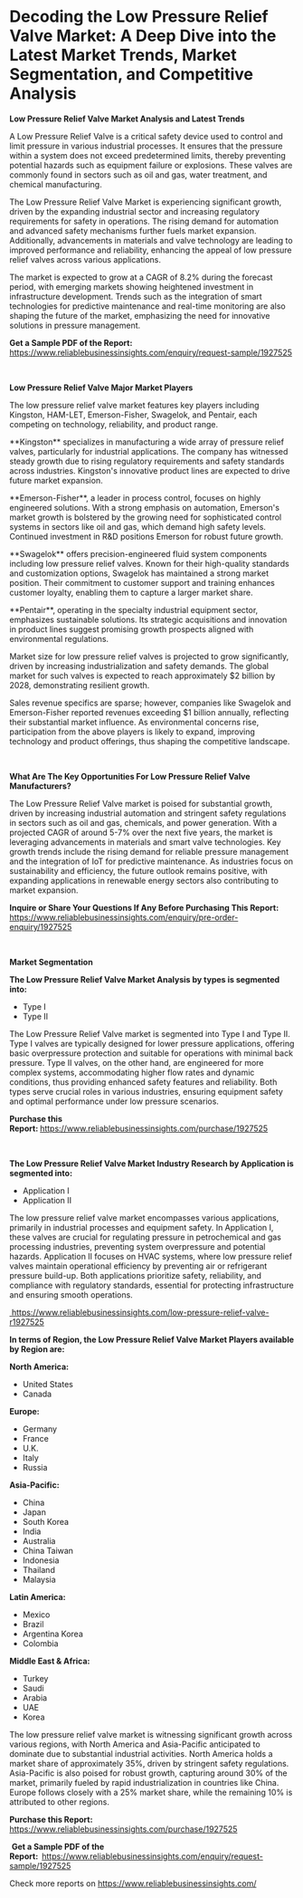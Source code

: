 <p><h1>Decoding the Low Pressure Relief Valve Market: A Deep Dive into the Latest Market Trends, Market Segmentation, and Competitive Analysis</h1></p><p><strong>Low Pressure Relief Valve Market Analysis and Latest Trends</strong></p>
<p><p>A Low Pressure Relief Valve is a critical safety device used to control and limit pressure in various industrial processes. It ensures that the pressure within a system does not exceed predetermined limits, thereby preventing potential hazards such as equipment failure or explosions. These valves are commonly found in sectors such as oil and gas, water treatment, and chemical manufacturing. </p><p>The Low Pressure Relief Valve Market is experiencing significant growth, driven by the expanding industrial sector and increasing regulatory requirements for safety in operations. The rising demand for automation and advanced safety mechanisms further fuels market expansion. Additionally, advancements in materials and valve technology are leading to improved performance and reliability, enhancing the appeal of low pressure relief valves across various applications. </p><p>The market is expected to grow at a CAGR of 8.2% during the forecast period, with emerging markets showing heightened investment in infrastructure development. Trends such as the integration of smart technologies for predictive maintenance and real-time monitoring are also shaping the future of the market, emphasizing the need for innovative solutions in pressure management.</p></p>
<p><strong>Get a Sample PDF of the Report:&nbsp;</strong> <a href="https://www.reliablebusinessinsights.com/enquiry/request-sample/1927525?utm_campaign=113&utm_medium=2&utm_source=Github&utm_content=ia&utm_term=15012025&utm_id=low-pressure-relief-valve">https://www.reliablebusinessinsights.com/enquiry/request-sample/1927525</a></p>
<p>&nbsp;</p>
<p><strong>Low Pressure Relief Valve Major Market Players</strong></p>
<p><p>The low pressure relief valve market features key players including Kingston, HAM-LET, Emerson-Fisher, Swagelok, and Pentair, each competing on technology, reliability, and product range. </p><p>**Kingston** specializes in manufacturing a wide array of pressure relief valves, particularly for industrial applications. The company has witnessed steady growth due to rising regulatory requirements and safety standards across industries. Kingston's innovative product lines are expected to drive future market expansion.</p><p>**Emerson-Fisher**, a leader in process control, focuses on highly engineered solutions. With a strong emphasis on automation, Emerson's market growth is bolstered by the growing need for sophisticated control systems in sectors like oil and gas, which demand high safety levels. Continued investment in R&D positions Emerson for robust future growth.</p><p>**Swagelok** offers precision-engineered fluid system components including low pressure relief valves. Known for their high-quality standards and customization options, Swagelok has maintained a strong market position. Their commitment to customer support and training enhances customer loyalty, enabling them to capture a larger market share.</p><p>**Pentair**, operating in the specialty industrial equipment sector, emphasizes sustainable solutions. Its strategic acquisitions and innovation in product lines suggest promising growth prospects aligned with environmental regulations. </p><p>Market size for low pressure relief valves is projected to grow significantly, driven by increasing industrialization and safety demands. The global market for such valves is expected to reach approximately $2 billion by 2028, demonstrating resilient growth.</p><p>Sales revenue specifics are sparse; however, companies like Swagelok and Emerson-Fisher reported revenues exceeding $1 billion annually, reflecting their substantial market influence. As environmental concerns rise, participation from the above players is likely to expand, improving technology and product offerings, thus shaping the competitive landscape.</p></p>
<p>&nbsp;</p>
<p><strong>What Are The Key Opportunities For Low Pressure Relief Valve Manufacturers?</strong></p>
<p><p>The Low Pressure Relief Valve market is poised for substantial growth, driven by increasing industrial automation and stringent safety regulations in sectors such as oil and gas, chemicals, and power generation. With a projected CAGR of around 5-7% over the next five years, the market is leveraging advancements in materials and smart valve technologies. Key growth trends include the rising demand for reliable pressure management and the integration of IoT for predictive maintenance. As industries focus on sustainability and efficiency, the future outlook remains positive, with expanding applications in renewable energy sectors also contributing to market expansion.</p></p>
<p><strong>Inquire or Share Your Questions If Any Before Purchasing This Report:</strong> <a href="https://www.reliablebusinessinsights.com/enquiry/pre-order-enquiry/1927525?utm_campaign=113&utm_medium=2&utm_source=Github&utm_content=ia&utm_term=15012025&utm_id=low-pressure-relief-valve">https://www.reliablebusinessinsights.com/enquiry/pre-order-enquiry/1927525</a></p>
<p>&nbsp;</p>
<p><strong>Market Segmentation</strong></p>
<p><strong>The Low Pressure Relief Valve Market Analysis by types is segmented into:</strong></p>
<p><ul><li>Type I</li><li>Type II</li></ul></p>
<p><p>The Low Pressure Relief Valve market is segmented into Type I and Type II. Type I valves are typically designed for lower pressure applications, offering basic overpressure protection and suitable for operations with minimal back pressure. Type II valves, on the other hand, are engineered for more complex systems, accommodating higher flow rates and dynamic conditions, thus providing enhanced safety features and reliability. Both types serve crucial roles in various industries, ensuring equipment safety and optimal performance under low pressure scenarios.</p></p>
<p><strong>Purchase this Report:&nbsp;</strong><a href="https://www.reliablebusinessinsights.com/purchase/1927525?utm_campaign=113&utm_medium=2&utm_source=Github&utm_content=ia&utm_term=15012025&utm_id=low-pressure-relief-valve">https://www.reliablebusinessinsights.com/purchase/1927525</a></p>
<p>&nbsp;</p>
<p><strong>The Low Pressure Relief Valve Market Industry Research by Application is segmented into:</strong></p>
<p><ul><li>Application I</li><li>Application II</li></ul></p>
<p><p>The low pressure relief valve market encompasses various applications, primarily in industrial processes and equipment safety. In Application I, these valves are crucial for regulating pressure in petrochemical and gas processing industries, preventing system overpressure and potential hazards. Application II focuses on HVAC systems, where low pressure relief valves maintain operational efficiency by preventing air or refrigerant pressure build-up. Both applications prioritize safety, reliability, and compliance with regulatory standards, essential for protecting infrastructure and ensuring smooth operations.</p></p>
<p><a href="https://www.reliablebusinessinsights.com/low-pressure-relief-valve-r1927525?utm_campaign=113&utm_medium=2&utm_source=Github&utm_content=ia&utm_term=15012025&utm_id=low-pressure-relief-valve">&nbsp;https://www.reliablebusinessinsights.com/low-pressure-relief-valve-r1927525</a></p>
<p><strong>In terms of Region, the Low Pressure Relief Valve Market Players available by Region are:</strong></p>
<p>
    <p> <strong> North America: </strong>
        <ul>
            <li>United States</li>
            <li>Canada</li>
        </ul>
        </p> 
    <p> <strong> Europe: </strong>
        <ul>
            <li>Germany</li>
            <li>France</li>
            <li>U.K.</li>
            <li>Italy</li>
            <li>Russia</li>
        </ul>
        </p> 
    <p> <strong> Asia-Pacific: </strong>
        <ul>
            <li>China</li>
            <li>Japan</li>
            <li>South Korea</li>
            <li>India</li>
            <li>Australia</li>
            <li>China Taiwan</li>
            <li>Indonesia</li>
            <li>Thailand</li>
            <li>Malaysia</li>
        </ul>
        </p> 
    <p> <strong> Latin America: </strong>
        <ul>
            <li>Mexico</li>
            <li>Brazil</li>
            <li>Argentina Korea</li>
            <li>Colombia</li>
        </ul>
        </p> 
    <p> <strong> Middle East & Africa: </strong>
        <ul>
            <li>Turkey</li>
            <li>Saudi</li>
            <li>Arabia</li>
            <li>UAE</li>
            <li>Korea</li>
        </ul>
    </p>
    </p>
<p><p>The low pressure relief valve market is witnessing significant growth across various regions, with North America and Asia-Pacific anticipated to dominate due to substantial industrial activities. North America holds a market share of approximately 35%, driven by stringent safety regulations. Asia-Pacific is also poised for robust growth, capturing around 30% of the market, primarily fueled by rapid industrialization in countries like China. Europe follows closely with a 25% market share, while the remaining 10% is attributed to other regions.</p></p>
<p><strong>Purchase this Report: </strong><a href="https://www.reliablebusinessinsights.com/purchase/1927525?utm_campaign=113&utm_medium=2&utm_source=Github&utm_content=ia&utm_term=15012025&utm_id=low-pressure-relief-valve">https://www.reliablebusinessinsights.com/purchase/1927525</a></p>
<p>&nbsp;<strong>Get a Sample PDF of the Report:&nbsp;&nbsp;</strong><a href="https://www.reliablebusinessinsights.com/enquiry/request-sample/1927525?utm_campaign=113&utm_medium=2&utm_source=Github&utm_content=ia&utm_term=15012025&utm_id=low-pressure-relief-valve">https://www.reliablebusinessinsights.com/enquiry/request-sample/1927525</a></p>
<p><strong></strong></p>
<p>Check more reports on <a href="https://www.reliablebusinessinsights.com/?utm_campaign=113&utm_medium=2&utm_source=Github&utm_content=ia&utm_term=15012025&utm_id=low-pressure-relief-valve">https://www.reliablebusinessinsights.com/</a></p>
